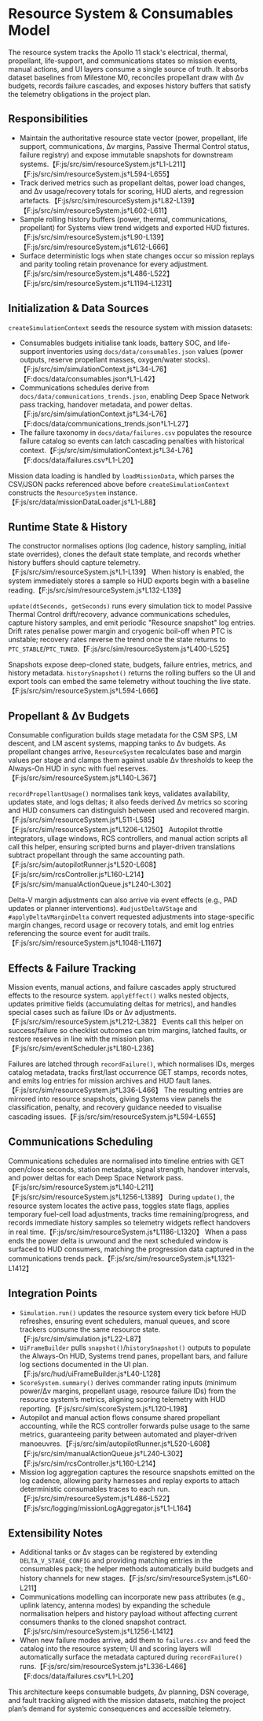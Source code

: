 # Resource System & Consumables Model

The resource system tracks the Apollo 11 stack's electrical, thermal, propellant,
life-support, and communications states so mission events, manual actions, and
UI layers consume a single source of truth. It absorbs dataset baselines from
Milestone M0, reconciles propellant draw with Δv budgets, records failure
cascades, and exposes history buffers that satisfy the telemetry obligations in
the project plan.

## Responsibilities

- Maintain the authoritative resource state vector (power, propellant, life
  support, communications, Δv margins, Passive Thermal Control status, failure
  registry) and expose immutable snapshots for downstream systems.【F:js/src/sim/resourceSystem.js†L1-L211】【F:js/src/sim/resourceSystem.js†L594-L655】
- Track derived metrics such as propellant deltas, power load changes, and
  Δv usage/recovery totals for scoring, HUD alerts, and regression artefacts.【F:js/src/sim/resourceSystem.js†L82-L139】【F:js/src/sim/resourceSystem.js†L602-L611】
- Sample rolling history buffers (power, thermal, communications, propellant)
  for Systems view trend widgets and exported HUD fixtures.【F:js/src/sim/resourceSystem.js†L90-L139】【F:js/src/sim/resourceSystem.js†L612-L666】
- Surface deterministic logs when state changes occur so mission replays and
  parity tooling retain provenance for every adjustment.【F:js/src/sim/resourceSystem.js†L486-L522】【F:js/src/sim/resourceSystem.js†L1194-L1231】

## Initialization & Data Sources

`createSimulationContext` seeds the resource system with mission datasets:

- Consumables budgets initialise tank loads, battery SOC, and life-support
  inventories using `docs/data/consumables.json` values (power outputs, reserve
  propellant masses, oxygen/water stocks).【F:js/src/sim/simulationContext.js†L34-L76】【F:docs/data/consumables.json†L1-L42】
- Communications schedules derive from
  `docs/data/communications_trends.json`, enabling Deep Space Network pass
  tracking, handover metadata, and power deltas.【F:js/src/sim/simulationContext.js†L34-L76】【F:docs/data/communications_trends.json†L1-L27】
- The failure taxonomy in `docs/data/failures.csv` populates the resource
  failure catalog so events can latch cascading penalties with historical
  context.【F:js/src/sim/simulationContext.js†L34-L76】【F:docs/data/failures.csv†L1-L20】

Mission data loading is handled by `loadMissionData`, which parses the CSV/JSON
packs referenced above before `createSimulationContext` constructs the
`ResourceSystem` instance.【F:js/src/data/missionDataLoader.js†L1-L88】

## Runtime State & History

The constructor normalises options (log cadence, history sampling, initial
state overrides), clones the default state template, and records whether history
buffers should capture telemetry.【F:js/src/sim/resourceSystem.js†L1-L139】 When
history is enabled, the system immediately stores a sample so HUD exports begin
with a baseline reading.【F:js/src/sim/resourceSystem.js†L132-L139】

`update(dtSeconds, getSeconds)` runs every simulation tick to model Passive
Thermal Control drift/recovery, advance communications schedules, capture
history samples, and emit periodic "Resource snapshot" log entries. Drift rates
penalise power margin and cryogenic boil-off when PTC is unstable; recovery
rates reverse the trend once the state returns to `PTC_STABLE`/`PTC_TUNED`.【F:js/src/sim/resourceSystem.js†L400-L525】

Snapshots expose deep-cloned state, budgets, failure entries, metrics, and
history metadata. `historySnapshot()` returns the rolling buffers so the UI and
export tools can embed the same telemetry without touching the live state.【F:js/src/sim/resourceSystem.js†L594-L666】

## Propellant & Δv Budgets

Consumable configuration builds stage metadata for the CSM SPS, LM descent, and
LM ascent systems, mapping tanks to Δv budgets. As propellant changes arrive,
`ResourceSystem` recalculates base and margin values per stage and clamps them
against usable Δv thresholds to keep the Always-On HUD in sync with fuel
reserves.【F:js/src/sim/resourceSystem.js†L140-L367】

`recordPropellantUsage()` normalises tank keys, validates availability, updates
state, and logs deltas; it also feeds derived Δv metrics so scoring and HUD
consumers can distinguish between used and recovered margin.【F:js/src/sim/resourceSystem.js†L511-L585】【F:js/src/sim/resourceSystem.js†L1206-L1250】 Autopilot throttle
integrators, ullage windows, RCS controllers, and manual action scripts all call
this helper, ensuring scripted burns and player-driven translations subtract
propellant through the same accounting path.【F:js/src/sim/autopilotRunner.js†L520-L608】【F:js/src/sim/rcsController.js†L160-L214】【F:js/src/sim/manualActionQueue.js†L240-L302】

Delta-V margin adjustments can also arrive via event effects (e.g., PAD updates
or planner interventions). `#adjustDeltaVStage` and `#applyDeltaVMarginDelta`
convert requested adjustments into stage-specific margin changes, record usage
or recovery totals, and emit log entries referencing the source event for audit
trails.【F:js/src/sim/resourceSystem.js†L1048-L1167】

## Effects & Failure Tracking

Mission events, manual actions, and failure cascades apply structured effects to
the resource system. `applyEffect()` walks nested objects, updates primitive
fields (accumulating deltas for metrics), and handles special cases such as
failure IDs or Δv adjustments.【F:js/src/sim/resourceSystem.js†L212-L382】 Events
call this helper on success/failure so checklist outcomes can trim margins,
latched faults, or restore reserves in line with the mission plan.【F:js/src/sim/eventScheduler.js†L180-L236】

Failures are latched through `recordFailure()`, which normalises IDs, merges
catalog metadata, tracks first/last occurrence GET stamps, records notes, and
emits log entries for mission archives and HUD fault lanes.【F:js/src/sim/resourceSystem.js†L336-L466】 The resulting entries are
mirrored into resource snapshots, giving Systems view panels the classification,
penalty, and recovery guidance needed to visualise cascading issues.【F:js/src/sim/resourceSystem.js†L594-L655】

## Communications Scheduling

Communications schedules are normalised into timeline entries with GET open/close
seconds, station metadata, signal strength, handover intervals, and power deltas
for each Deep Space Network pass.【F:js/src/sim/resourceSystem.js†L140-L211】【F:js/src/sim/resourceSystem.js†L1256-L1389】 During `update()`, the resource
system locates the active pass, toggles state flags, applies temporary fuel-cell
load adjustments, tracks time remaining/progress, and records immediate history
samples so telemetry widgets reflect handovers in real time.【F:js/src/sim/resourceSystem.js†L1186-L1320】 When a pass ends the
power delta is unwound and the next scheduled window is surfaced to HUD
consumers, matching the progression data captured in the communications trends
pack.【F:js/src/sim/resourceSystem.js†L1321-L1412】

## Integration Points

- `Simulation.run()` updates the resource system every tick before HUD refreshes,
  ensuring event schedulers, manual queues, and score trackers consume the same
  resource state.【F:js/src/sim/simulation.js†L22-L87】
- `UiFrameBuilder` pulls `snapshot()`/`historySnapshot()` outputs to populate the
  Always-On HUD, Systems trend panes, propellant bars, and failure log sections
  documented in the UI plan.【F:js/src/hud/uiFrameBuilder.js†L40-L128】
- `ScoreSystem.summary()` derives commander rating inputs (minimum power/Δv
  margins, propellant usage, resource failure IDs) from the resource system’s
  metrics, aligning scoring telemetry with HUD reporting.【F:js/src/sim/scoreSystem.js†L120-L198】
- Autopilot and manual action flows consume shared propellant accounting, while
  the RCS controller forwards pulse usage to the same metrics, guaranteeing parity
  between automated and player-driven manoeuvres.【F:js/src/sim/autopilotRunner.js†L520-L608】【F:js/src/sim/manualActionQueue.js†L240-L302】【F:js/src/sim/rcsController.js†L160-L214】
- Mission log aggregation captures the resource snapshots emitted on the log
  cadence, allowing parity harnesses and replay exports to attach deterministic
  consumables traces to each run.【F:js/src/sim/resourceSystem.js†L486-L522】【F:js/src/logging/missionLogAggregator.js†L1-L164】

## Extensibility Notes

- Additional tanks or Δv stages can be registered by extending
  `DELTA_V_STAGE_CONFIG` and providing matching entries in the consumables pack;
  the helper methods automatically build budgets and history channels for new
  stages.【F:js/src/sim/resourceSystem.js†L60-L211】
- Communications modelling can incorporate new pass attributes (e.g., uplink
  latency, antenna modes) by expanding the schedule normalisation helpers and
  history payload without affecting current consumers thanks to the cloned
  snapshot contract.【F:js/src/sim/resourceSystem.js†L1256-L1412】
- When new failure modes arrive, add them to `failures.csv` and feed the catalog
  into the resource system; UI and scoring layers will automatically surface the
  metadata captured during `recordFailure()` runs.【F:js/src/sim/resourceSystem.js†L336-L466】【F:docs/data/failures.csv†L1-L20】

This architecture keeps consumable budgets, Δv planning, DSN coverage, and fault
tracking aligned with the mission datasets, matching the project plan’s demand
for systemic consequences and accessible telemetry.
